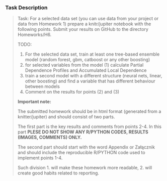 ### Task Description
> Task:
> For a selected data set (you can use data from your project or data from Homework 1) prepare a knitr/jupiter notebook with the following points.
> Submit your results on GitHub to the directory Homeworks/H6.
> 
> TODO:
> 
> 1. For the selected data set, train at least one tree-based ensemble model (random forest, gbm, catboost or any other boosting)
> 2. for selected variables from the model (1) calculate Partial Dependence Profiles and Accumulated Local Dependence 
> 3. train a second model with a different structure (neural nets, linear, other boosting) and find a variable that has different behaviour between models
> 4. Comment on the results for points (2) and (3)
> 
> 
> 
> **Important note:**
> 
> The submitted homework should be in html format (generated from a knitter/jupiter) and should consist of two parts. 
> 
> The first part is the key results and comments from points 2-4. In this part **PLESE DO NOT SHOW ANY R/PYTHON CODES, RESULTS (IMAGES, COMMENTS) ONLY.**
> 
> The second part should start with the word Appendix or Załącznik and should include the reproducible R/PYTHON code used to implement points 1-4.
> 
> Such division 1. will make these homework more readable, 2. will create good habits related to reporting.
